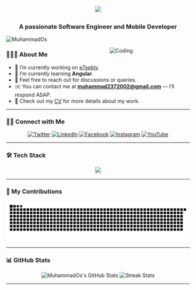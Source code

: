 <h1 align="center">
    <img src="https://readme-typing-svg.herokuapp.com/?font=Fira+Code&pause=600&color=F7F7F7&size=35&center=true&vCenter=true&weight=600&duration=4000&width=500&height=70&lines=Hi+There!+👋;+I'm+Muhammad+Osama!;" />
</h1>

<h3 align="center">A passionate Software Engineer and Mobile Developer</h3>

<p> 
  <img src="https://komarev.com/ghpvc/?username=MuhammadOs&label=Profile%20views&color=0e75b6&style=flat" alt="MuhammadOs" />
</p>

<img align="right" alt="Coding" width="220" src="https://cdn.dribbble.com/users/1019864/screenshots/3079099/media/9e5055da2ee6c899aab9403ceb7d0dc3.gif" />

### 👨🏻‍💻 About Me

- 🔭 I’m currently working on [e7sebly](https://github.com/MuhammadOs/e7sebly).  
- 🌱 I’m currently learning **Angular**.  
- 💬 Feel free to reach out for discussions or queries.  
- ✉️ You can contact me at **muhammad2372002@gmail.com** — I’ll respond ASAP.  
- 📄 Check out my [CV](https://drive.google.com/file/d/1RBQ9DoAeVMVTRDjHUjA2IHKRaMR8GhQ3/view?usp=sharing) for more details about my work.  

---

### 🤝🏻 Connect with Me

<p align="center">
<a href="https://twitter.com/mohamed230702" target="_blank"><img src="https://img.shields.io/badge/Twitter-%231DA1F2.svg?style=for-the-badge&logo=Twitter&logoColor=white" alt="Twitter"></a>
<a href="https://linkedin.com/in/muhammad-osama-356a511bb" target="_blank"><img src="https://img.shields.io/badge/LinkedIn-%230A66C2.svg?style=for-the-badge&logo=LinkedIn&logoColor=white" alt="LinkedIn"></a>
<a href="https://www.facebook.com/profile.php?id=100008887219374" target="_blank"><img src="https://img.shields.io/badge/Facebook-%231877F2.svg?style=for-the-badge&logo=Facebook&logoColor=white" alt="Facebook"></a>
<a href="https://instagram.com/muhammadosama237" target="_blank"><img src="https://img.shields.io/badge/Instagram-%23E4405F.svg?style=for-the-badge&logo=Instagram&logoColor=white" alt="Instagram"></a>
<a href="https://www.youtube.com/@MuhammadOsama-l7s" target="_blank"><img src="https://img.shields.io/badge/YouTube-%23FF0000.svg?style=for-the-badge&logo=YouTube&logoColor=white" alt="YouTube"></a>
</p>

---

### 🛠 Tech Stack

<p align="center">
  <img src="https://skillicons.dev/icons?i=flutter,dart,kotlin,firebase,androidstudio,ts,html,css,angular,bootstrap,cpp,c,c#,py,discord,matlab,ps,figma,github,git,sqlite" />
</p>

---

### 🐍 My Contributions

<p align="center">
  <img src="https://raw.githubusercontent.com/Anmol-Baranwal/Anmol-Baranwal/output/github-contribution-grid-snake-dark.svg" alt="Snake animation Contribution Graph" />
</p>

---

### 📊 GitHub Stats

<p align="center">
  <img src="https://github-readme-stats.vercel.app/api?username=MuhammadOs&rank_icon=percentile&show_icons=true&theme=github_dark&border_radius=8" alt="MuhammadOs's GitHub Stats" />
  <img src="https://github-readme-streak-stats.herokuapp.com?user=AhmedSamiir20&theme=github-dark-blue" alt="Streak Stats" width="50%" />
</p>

---
